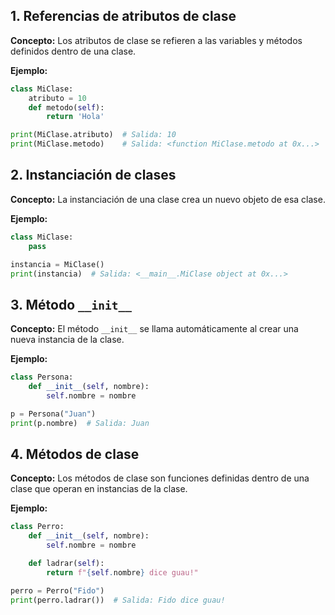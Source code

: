## 1. Referencias de atributos de clase

**Concepto:** Los atributos de clase se refieren a las variables y métodos definidos dentro de una clase.

**Ejemplo:**

```python
class MiClase:
    atributo = 10
    def metodo(self):
        return 'Hola'

print(MiClase.atributo)  # Salida: 10
print(MiClase.metodo)    # Salida: <function MiClase.metodo at 0x...>
```

## 2. Instanciación de clases

**Concepto:** La instanciación de una clase crea un nuevo objeto de esa clase.

**Ejemplo:**

```python
class MiClase:
    pass

instancia = MiClase()
print(instancia)  # Salida: <__main__.MiClase object at 0x...>
```

## 3. Método `__init__`

**Concepto:** El método `__init__` se llama automáticamente al crear una nueva instancia de la clase.

**Ejemplo:**

```python
class Persona:
    def __init__(self, nombre):
        self.nombre = nombre

p = Persona("Juan")
print(p.nombre)  # Salida: Juan
```

## 4. Métodos de clase

**Concepto:** Los métodos de clase son funciones definidas dentro de una clase que operan en instancias de la clase.

**Ejemplo:**

```python
class Perro:
    def __init__(self, nombre):
        self.nombre = nombre

    def ladrar(self):
        return f"{self.nombre} dice guau!"

perro = Perro("Fido")
print(perro.ladrar())  # Salida: Fido dice guau!
```
